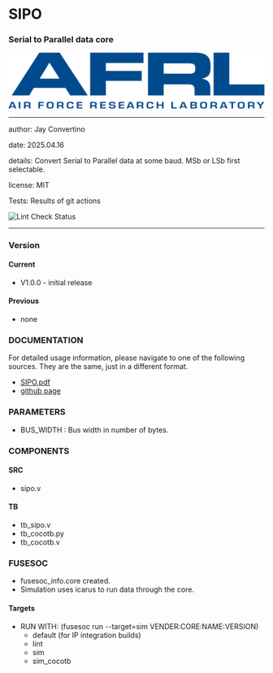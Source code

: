 # SIPO
### Serial to Parallel data core

![image](docs/manual/img/AFRL.png)

---

   author: Jay Convertino  
   
   date: 2025.04.16  
   
   details: Convert Serial to Parallel data at some baud. MSb or LSb first selectable.  
   
   license: MIT  

   Tests: Results of git actions  

   ![Lint Check Status](../../actions/workflows/lint_check.yml/badge.svg)

---

### Version
#### Current
  - V1.0.0 - initial release

#### Previous
  - none

### DOCUMENTATION
  For detailed usage information, please navigate to one of the following sources. They are the same, just in a different format.

  - [SIPO.pdf](docs/manual/SIPO.pdf)
  - [github page](https://johnathan-convertino-afrl.github.io/sipo/)

### PARAMETERS

* BUS_WIDTH     : Bus width in number of bytes.

### COMPONENTS
#### SRC

* sipo.v

#### TB

* tb_sipo.v
* tb_cocotb.py
* tb_cocotb.v
  
### FUSESOC

* fusesoc_info.core created.
* Simulation uses icarus to run data through the core.

#### Targets

* RUN WITH: (fusesoc run --target=sim VENDER:CORE:NAME:VERSION)
  - default (for IP integration builds)
  - lint
  - sim
  - sim_cocotb
